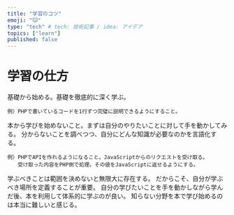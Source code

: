 ```yaml
---
title: "学習のコツ"
emoji: "😽"
type: "tech" # tech: 技術記事 / idea: アイデア
topics: ["learn"]
published: false
---
```


# 学習の仕方
基礎から始める。基礎を徹底的に深く学ぶ。
```
例）PHPで書いているコードを1行ずつ完璧に説明できるようにすること。
```
本から学びを始めないこと。まずは自分のやりたいことに対して手を動かしてみる。
分からないことを調べつつ、自分にどんな知識が必要なのかを言語化する。

```
例）PHPでAPIを作れるようになること。JavaScriptからのリクエストを受け取る。
　　受け取った内容をPHP側で処理。その値をJavaScriptに返せるようにする。
```

学ぶべきことは範囲を決めないと無限大に存在する。
だからこそ、自分が学ぶべき場所を定義することが重要。
自分の学びたいことを手を動かしながら学んだ後、本を利用して体系的に学ぶのが良い。
知らない分野を本で学び始めるのは本当に難しいと感じる。